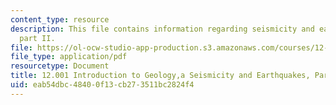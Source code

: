 ```yaml
---
content_type: resource
description: This file contains information regarding seismicity and earthquakes,
  part II.
file: https://ol-ocw-studio-app-production.s3.amazonaws.com/courses/12-001-introduction-to-geology-fall-2013/eab54dbc48400f13cb273511bc2824f4_MIT12_001F13_Lab5PartII.pdf
file_type: application/pdf
resourcetype: Document
title: 12.001 Introduction to Geology,a Seismicity and Earthquakes, Part II
uid: eab54dbc-4840-0f13-cb27-3511bc2824f4
---
```

